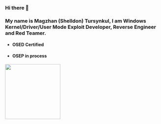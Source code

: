 ### Hi there 👋
### My name is Magzhan (Shelldon) Tursynkul, I am Windows Kernel/Driver/User Mode Exploit Developer, Reverse Engineer and Red Teamer.
* #### OSED Certified
* #### OSEP in process

<img height="180em" src="https://github-readme-stats.vercel.app/api?username=Sh3lldon&show_icons=true&hide_border=true&&count_private=true&include_all_commits=true" />
<!--
**Sh3lldon/Sh3lldon** is a ✨ _special_ ✨ repository because its `README.md` (this file) appears on your GitHub profile.

Here are some ideas to get you started:

- 🔭 I’m currently working on ...
- 🌱 I’m currently learning ...
- 👯 I’m looking to collaborate on ...
- 🤔 I’m looking for help with ...
- 💬 Ask me about ...
- 📫 How to reach me: ...
- 😄 Pronouns: ...
- ⚡ Fun fact: ...
-->
